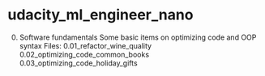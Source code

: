 # udacity_ml_engineer_nano

0. Software fundamentals
  Some basic items on optimizing code and OOP syntax
  Files:
  0.01_refactor_wine_quality
  0.02_optimizing_code_common_books
  0.03_optimizing_code_holiday_gifts
